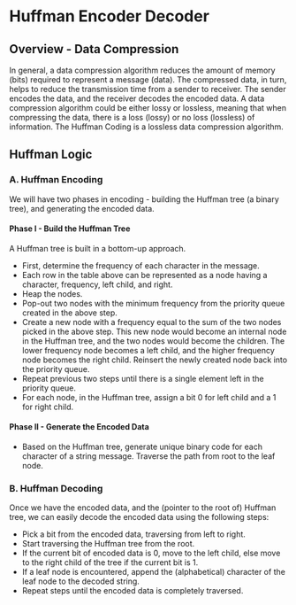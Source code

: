 # Huffman Encoder Decoder

## Overview - Data Compression
In general, a data compression algorithm reduces the amount of memory (bits) required to represent a message (data). The compressed data, in turn, helps to reduce the transmission time from a sender to receiver. The sender encodes the data, and the receiver decodes the encoded data.
A data compression algorithm could be either lossy or lossless, meaning that when compressing the data, there is a loss (lossy) or no loss (lossless) of information. The Huffman Coding is a lossless data compression algorithm.

## Huffman Logic
### A. Huffman Encoding
We will have two phases in encoding - building the Huffman tree (a binary tree), and generating the encoded data.

#### Phase I - Build the Huffman Tree
A Huffman tree is built in a bottom-up approach.
- First, determine the frequency of each character in the message.
- Each row in the table above can be represented as a node having a character, frequency, left child, and right.
- Heap the nodes.
- Pop-out two nodes with the minimum frequency from the priority queue created in the above step.
- Create a new node with a frequency equal to the sum of the two nodes picked in the above step. This new node would become an internal node in the Huffman tree, and the two nodes would become the children. The lower frequency node becomes a left child, and the higher frequency node becomes the right child. Reinsert the newly created node back into the priority queue.
- Repeat previous two steps until there is a single element left in the priority queue.
- For each node, in the Huffman tree, assign a bit 0 for left child and a 1 for right child.

#### Phase II - Generate the Encoded Data
- Based on the Huffman tree, generate unique binary code for each character of a string message. Traverse the path from root to the leaf node.

### B. Huffman Decoding

Once we have the encoded data, and the (pointer to the root of) Huffman tree, we can easily decode the encoded data using the following steps:
- Pick a bit from the encoded data, traversing from left to right.
- Start traversing the Huffman tree from the root.
- If the current bit of encoded data is 0, move to the left child, else move to the right child of the tree if the current bit is 1.
- If a leaf node is encountered, append the (alphabetical) character of the leaf node to the decoded string.
- Repeat steps until the encoded data is completely traversed.